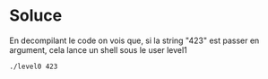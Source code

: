 # Soluce

En decompilant le code on vois que, si la string "423" est passer en argument, cela lance un shell sous le user level1

```
./level0 423
```